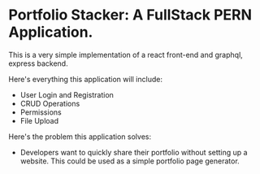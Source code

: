 # Portfolio Stacker: A FullStack PERN Application.

This is a very simple implementation of a react front-end and graphql, express backend.

Here's everything this application will include: 

- User Login and Registration
- CRUD Operations
- Permissions
- File Upload 


Here's the problem this application solves:
- Developers want to quickly share their portfolio without setting up a website. This could be used as a simple portfolio page generator.